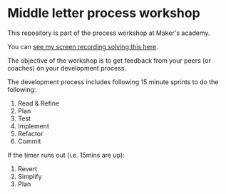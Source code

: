 # Middle letter process workshop

This repository is part of the process workshop at Maker's academy.

You can [see my screen recording solving this here](https://youtu.be/I1GI0Y-nfYw).

The objective of the workshop is to get feedback from your peers (or coaches) on your development process.

The development process includes following 15 minute sprints to do the following:

1. Read & Refine
2. Plan
3. Test
4. Implement
5. Refactor
6. Commit

If the timer runs out (i.e. 15mins are up):

1. Revert
2. Simplify
3. Plan
